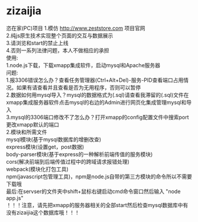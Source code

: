 # zizaijia
恣在家(PC)项目
1.模仿 http://www.zeststore.com 项目官网</br>
2.纯js原生技术实现整个页面的交互与数据展示</br>
3.请浏览和start的禁止上线</br>
4.否则一系列法律问题，本人不做相应的承担</br>
使用:</br>
1.node.js下载，下载xmapp集成软件，启动mysql和Apache服务器</br>
问题:</br>
1.报3306错误怎么办？查看任务管理器(Ctrl+Alt+Del)-服务-PID查看端口占用情况。如果有请查看并且查看是否为无用程序，否则可以暂停</br>
2.数据如何用mysql导入？mysql的数据格式为(.sql)请查看我滞留的(.sql)文件在xmapp集成服务器软件点击mysql的右边的Admin进行网页化集成管理mysql和导入</br>
3.mysql的3306端口修改不了怎么办？打开xmapp的config配置文件中搜索port更改xmapp默认的端口</br>
2.模块和所需文件</br>
mysql模块(基于mysql数据库的增删改查)</br>
express模块(设置get，post数据)</br>
body-parser模块(基于express的一种解析前端传值的服务模块)</br>
cors(解决前端到后端传值过程中的跨域请求报错处理)</br>
webpack(模块化打包工具)</br>
npm(javascript包管理工具)，npm是node.js自带的第三方模块的命令所以不需要下载哦</br>
最后:在servser的文件夹中shift+鼠标右键启动cmd命令窗口然后输入 "node app.js"</br>
！！！注意，请先把xmapp的服务器相关的全部start然后检查mysql数据库中有没有zizaijia这个数据库哦！！！</br>
